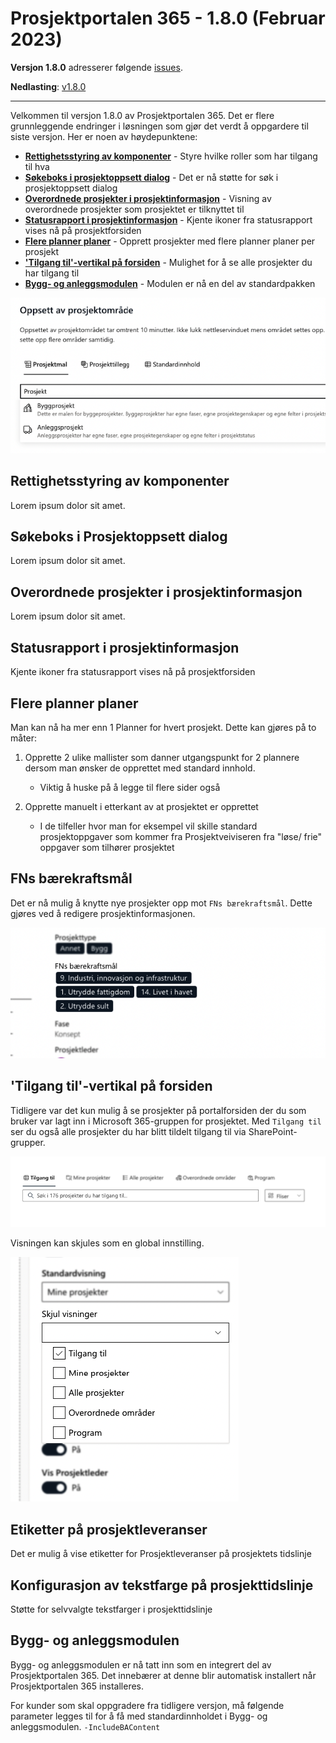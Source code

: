 # Prosjektportalen 365 - 1.8.0 (Februar 2023)

**Versjon 1.8.0** adresserer følgende [issues](https://github.com/Puzzlepart/prosjektportalen365/issues?q=is%3Aissue+is%3Aclosed+milestone%3A1.8).

**Nedlasting**: [v1.8.0](https://github.com/Puzzlepart/prosjektportalen365/releases)

---

Velkommen til versjon 1.8.0 av Prosjektportalen 365. Det er flere grunnleggende endringer i løsningen som gjør det verdt å oppgardere til siste versjon. Her er noen av høydepunktene:

- **[Rettighetsstyring av komponenter](#rettighetsstyring-av-komponenter)** - Styre hvilke roller som har tilgang til hva
- **[Søkeboks i prosjektoppsett dialog](#søkeboks-i-prosjektoppsett-dialog)** - Det er nå støtte for søk i prosjektoppsett dialog
- **[Overordnede prosjekter i prosjektinformasjon](#overordnede-prosjekter-i-prosjektinformasjon)** - Visning av overordnede prosjekter som prosjektet er tilknyttet til
- **[Statusrapport i prosjektinformasjon](#statusrapport-i-prosjektinformasjon)** - Kjente ikoner fra statusrapport vises nå på prosjektforsiden
- **[Flere planner planer](#flere-planner-planer)** - Opprett prosjekter med flere planner planer per prosjekt
- **['Tilgang til'-vertikal på forsiden](#tilgang-til-vertikal-på-forsiden)** - Mulighet for å se alle prosjekter du har tilgang til
- **[Bygg- og anleggsmodulen](#bygg--og-anleggsmodulen)** - Modulen er nå en del av standardpakken

![image](./assets/ba-mal.png)

## Rettighetsstyring av komponenter

Lorem ipsum dolor sit amet.

## Søkeboks i Prosjektoppsett dialog

Lorem ipsum dolor sit amet.

## Overordnede prosjekter i prosjektinformasjon

Lorem ipsum dolor sit amet.

## Statusrapport i prosjektinformasjon

Kjente ikoner fra statusrapport vises nå på prosjektforsiden

## Flere planner planer

Man kan nå ha mer enn 1 Planner for hvert prosjekt. Dette kan gjøres på to måter: 

1. Opprette 2 ulike mallister som danner utgangspunkt for 2 plannere dersom man ønsker de opprettet med standard innhold.  

   - Viktig å huske på å legge til flere sider også 

2. Opprette manuelt i etterkant av at prosjektet er opprettet 

   - I de tilfeller hvor man for eksempel vil skille standard prosjektoppgaver som kommer fra Prosjektveiviseren fra "løse/ frie" oppgaver som tilhører prosjektet 

## FNs bærekraftsmål

Det er nå mulig å knytte nye prosjekter opp mot `FNs bærekraftsmål`. Dette gjøres ved å redigere prosjektinformasjonen.

![image](./assets/fns-baerekraftsmal.png)

## 'Tilgang til'-vertikal på forsiden

Tidligere var det kun mulig å se prosjekter på portalforsiden der du som bruker var lagt inn i Microsoft 365-gruppen for prosjektet. Med `Tilgang til` ser du også alle prosjekter du har blitt tildelt tilgang til via SharePoint-grupper.

![image](./assets/tilgang-til-vertikal.png)

Visningen kan skjules som en global innstilling.

![image](./assets/tilgang-til-visning.png)

## Etiketter på prosjektleveranser

Det er mulig å vise etiketter for Prosjektleveranser på prosjektets tidslinje

## Konfigurasjon av tekstfarge på prosjekttidslinje

Støtte for selvvalgte tekstfarger i prosjekttidslinje

## Bygg- og anleggsmodulen

Bygg- og anleggsmodulen er nå tatt inn som en integrert del av Prosjektportalen 365. Det innebærer at denne blir automatisk installert når Prosjektportalen 365 installeres.

For kunder som skal oppgradere fra tidligere versjon, må følgende parameter legges til for å få med standardinnholdet i Bygg- og anleggsmodulen. `-IncludeBAContent`
